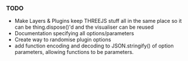 ### TODO
- Make Layers & Plugins keep THREEJS stuff all in the same place so it can be thing.dispose()'d and the visualiser can be reused
- Documentation specifying all options/parameters
- Create way to randomise plugin options
- add function encoding and decoding to JSON.stringify() of option parameters, allowing functions to be parameters.
